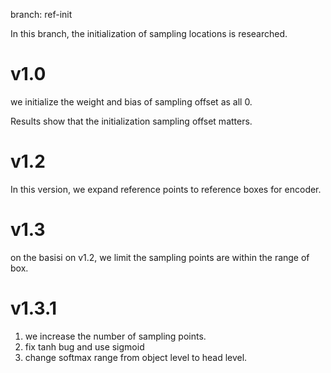 branch: ref-init

In this branch, the initialization of sampling locations is researched.

# v1.0
we initialize the weight and bias of sampling offset as all 0.

Results show that the initialization sampling offset matters. 

# v1.2
In this version, we expand reference points to reference boxes for encoder.

# v1.3
on the basisi on  v1.2, we limit the sampling points are within the range of box.


# v1.3.1
1. we increase the number of sampling points.
2. fix tanh bug and use sigmoid
3. change softmax range from object level to head level.